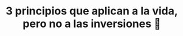 ---
title: 3 principios que aplican a la vida, pero no a las inversiones 🫠
description: No todos los consejos son universales.
published_at: 2022-07-11
external_url: https://perrodinero.substack.com/p/3-principios-que-aplican-a-la-vida
cover_path: img/newsletters/3_principios.png
cover_alt: Nina y Alyx esperando ansiosamente que les tire su pelota.
---